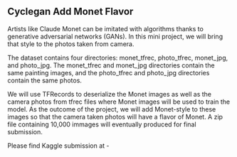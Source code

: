 
## Cyclegan Add Monet Flavor  


Artists like Claude Monet can be imitated with algorithms thanks to generative adversarial networks (GANs). In this mini project, we will bring that style to the photos taken from camera.

The dataset contains four directories: monet_tfrec, photo_tfrec, monet_jpg, and photo_jpg. The monet_tfrec and monet_jpg directories contain the same painting images, and the photo_tfrec and photo_jpg directories contain the same photos.

We will use TFRecords to deserialize the Monet images as well as the camera photos from tfrec files where Monet images will be used to train the model. As the outcome of the project, we will add Monet-style to these images so that the camera taken photos will have a flavor of Monet. A zip file containing 10,000 immages will eventually produced for final submission.


Please find Kaggle submission at - [](https://www.kaggle.com/code/chli3841/cyclegan-add-monet-flavor) 
